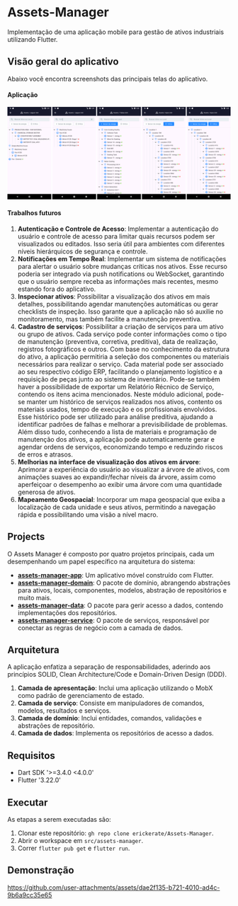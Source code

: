 # Assets-Manager
Implementação de uma aplicação mobile para gestão de ativos industriais utilizando Flutter.

## Visão geral do aplicativo

Abaixo você encontra screenshots das principais telas do aplicativo.

#### Aplicação
![Aplicação](https://github.com/erickerate/Assets-Manager/blob/main/assets/overview.png)

#### Trabalhos futuros

1. **Autenticação e Controle de Acesso**: Implementar a autenticação do usuário e controle de acesso para limitar quais recursos podem ser visualizados ou editados. Isso seria útil para ambientes com diferentes níveis hierárquicos de segurança e controle.
2. **Notificações em Tempo Real**: Implementar um sistema de notificações para alertar o usuário sobre mudanças críticas nos ativos. Esse recurso poderia ser integrado via push notifications ou WebSocket, garantindo que o usuário sempre receba as informações mais recentes, mesmo estando fora do aplicativo.
3. **Inspecionar ativos**: Possibilitar a visualização dos ativos em mais detalhes, possibilitando agendar manutenções automáticas ou gerar checklists de inspeção. Isso garante que a aplicação não só auxilie no monitoramento, mas também facilite a manutenção preventiva.
4. **Cadastro de serviços**: Possibilitar a criação de serviços para um ativo ou grupo de ativos. Cada serviço pode conter informações como o tipo de manutenção (preventiva, corretiva, preditiva), data de realização, registros fotográficos e outros. Com base no conhecimento da estrutura do ativo, a aplicação permitiria a seleção dos componentes ou materiais necessários para realizar o serviço. Cada material pode ser associado ao seu respectivo código ERP, facilitando o planejamento logístico e a requisição de peças junto ao sistema de inventário. Pode-se também haver a possibilidade de exportar um Relatório Récnico de Serviço, contendo os itens acima mencionados. Neste módulo adicional, pode-se manter um histórico de serviços realizados nos ativos, contento os materiais usados, tempo de execução e os profissionais envolvidos. Esse histórico pode ser utilizado para análise preditiva, ajudando a identificar padrões de falhas e melhorar a previsibilidade de problemas. Além disso tudo, conhecendo a lista de materiais e programação de manutenção dos ativos, a aplicação pode automaticamente gerar e agendar ordens de serviços, economizando tempo e reduzindo riscos de erros e atrasos.  
5. **Melhorias na interface de visualização dos ativos em árvore**: Aprimorar a experiência do usuário ao visualizar a árvore de ativos, com animações suaves ao expandir/fechar níveis da árvore, assim como aperfeiçoar o desempenho ao exibir uma árvore com uma quantidade generosa de ativos.
6. **Mapeamento Geospacial**: Incorporar um mapa geospacial que exiba a localização de cada unidade e seus ativos, permitindo a navegação rápida e possibilitando uma visão a nível macro.
   
## Projects

O Assets Manager é composto por quatro projetos principais, cada um desempenhando um papel específico na arquitetura do sistema:

- [**assets-manager-app**](https://github.com/erickerate/Assets-Manager/tree/main/src/application): Um aplicativo móvel construído com Flutter.
- [**assets-manager-domain**](https://github.com/erickerate/Assets-Manager/tree/main/src/domain): O pacote de domínio, abrangendo abstrações para ativos, locais, componentes, modelos, abstração de repositórios e muito mais.
- [**assets-manager-data**](https://github.com/erickerate/Assets-Manager/tree/main/src/data): O pacote para gerir acesso a dados, contendo implementações dos repositórios.
- [**assets-manager-service**](https://github.com/erickerate/Assets-Manager/tree/main/src/service): O pacote de serviços, responsável por conectar as regras de negócio com a camada de dados.

## Arquitetura

A aplicação enfatiza a separação de responsabilidades, aderindo aos princípios SOLID, Clean Architecture/Code e Domain-Driven Design (DDD).

1. **Camada de apresentação**: Inclui uma aplicação utilizando o MobX como padrão de gerenciamento de estado.
2. **Camada de serviço**: Consiste em manipuladores de comandos, modelos, resultados e serviços.
3. **Camada de domínio**: Inclui entidades, comandos, validações e abstrações de repositório.
4. **Camada de dados**: Implementa os repositórios de acesso a dados.
  
## Requisitos
* Dart SDK '>=3.4.0 <4.0.0'
* Flutter '3.22.0'

## Executar
As etapas a serem executadas são:
1. Clonar este repositório: `gh repo clone erickerate/Assets-Manager`.
2. Abrir o workspace em `src/assets-manager`.
3. Correr `flutter pub get` e `flutter run`.

## Demonstração
https://github.com/user-attachments/assets/dae2f135-b721-4010-ad4c-9b6a9cc35e65
